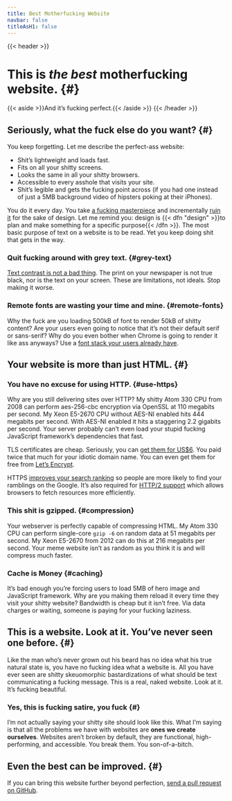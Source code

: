 ```yaml
---
title: Best Motherfucking Website
navbar: false
titleAsH1: false
---
```

{{< header >}}
# This is _the best_ motherfucking website. {#}
{{< aside >}}And it’s fucking perfect.{{< /aside >}}
{{< /header >}}

## Seriously, what the fuck else do you want? {#}
You keep forgetting. Let me describe the perfect-ass website:
 - Shit’s lightweight and loads fast.
 - Fits on all your shitty screens.
 - Looks the same in all your shitty browsers.
 - Accessible to every asshole that visits your site.
 - Shit’s legible and gets the fucking point across (if you had one instead of just a 5MB background video of hipsters poking at their iPhones).

You do it every day. You take [a fucking masterpiece](//motherfuckingwebsite.com/ "Motherfucking Website") and incrementally [ruin it](//bettermotherfuckingwebsite.com/ "Better Motherfucking Website") for the sake of design. Let me remind you: design is {{< dfn "design" >}}to plan and make something for a specific purpose{{< /dfn >}}. The most basic purpose of text on a website is to be read. Yet you keep doing shit that gets in the way.

### Quit fucking around with grey text. {#grey-text}
[Text contrast is not a bad thing](//contrastrebellion.com/ "Contrast Rebellion"). The print on your newspaper is not true black, nor is the text on your screen. These are limitations, not ideals. Stop making it worse.

### Remote fonts are wasting your time and mine. {#remote-fonts}
Why the fuck are you loading 500kB of font to render 50kB of shitty content? Are your users even going to notice that it’s not their default serif or sans-serif? Why do you even bother when Chrome is going to render it like ass anyways? Use a [font stack your users already have](//www.awayback.com/index.php/2010/02/03/revised-font-stack/ "Revised Font Stack").

## Your website is more than just HTML. {#}
### You have no excuse for using HTTP. {#use-https}
Why are you still delivering sites over HTTP? My shitty Atom 330 CPU from 2008 can perform aes-256-cbc encryption via OpenSSL at 110 megabits per second. My Xeon E5-2670 CPU without AES-NI enabled hits 444 megabits per second. With AES-NI enabled it hits a staggering 2.2 gigabits per second. Your server probably can’t even load your stupid fucking JavaScript framework’s dependencies that fast.

TLS certificates are cheap. Seriously, you can [get them for US$6](//www.namecheap.com/security/ssl-certificates/comodo/positivessl). You paid twice that much for your idiotic domain name. You can even get them for free from [Let’s Encrypt](//letsencrypt.org/ "Let’s Encrypt Free Certificate Authority").

HTTPS [improves your search ranking](//webmasters.googleblog.com/2014/08/https-as-ranking-signal.html "Google announces HTTPS support to affect pagerank") so people are more likely to find your ramblings on the Google. It’s also required for [HTTP/2 support](//http2.github.io/faq/#does-http2-require-encryption "HTTP/2 Frequently Asked Questions") which allows browsers to fetch resources more efficiently.

### This shit is gzipped. {#compression}
Your webserver is perfectly capable of compressing HTML. My Atom 330 CPU can perform single-core `gzip -6` on random data at 51 megabits per second. My Xeon E5-2670 from 2012 can do this at 216 megabits per second. Your meme website isn’t as random as you think it is and will compress much faster.

### Cache is Money {#caching}
It’s bad enough you’re forcing users to load 5MB of hero image and JavaScript framework. Why are you making them reload it every time they visit your shitty website? Bandwidth is cheap but it isn’t free. Via data charges or waiting, someone is paying for your fucking laziness.

## This is a website. Look at it. You’ve never seen one before. {#}
Like the man who’s never grown out his beard has no idea what his true natural state is, you have no fucking idea what a website is. All you have ever seen are shitty skeuomorphic bastardizations of what should be text communicating a fucking message. This is a real, naked website. Look at it. It’s fucking beautiful.

### Yes, this is fucking satire, you fuck {#}
I’m not actually saying your shitty site should look like this. What I’m saying is that all the problems we have with websites are **ones we create ourselves**. Websites aren’t broken by default, they are functional, high-performing, and accessible. You break them. You son-of-a-bitch.

## Even the best can be improved. {#}
If you can bring this website further beyond perfection, [send a pull request on GitHub](//github.com/KeenRivals/bestmotherfucking.website "KeenRivals/bestmotherfucking.website on GitHub").
